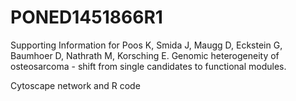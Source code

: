 # PONED1451866R1

Supporting Information for
Poos K, Smida J, Maugg D, Eckstein G, Baumhoer D, Nathrath M, Korsching E.
Genomic heterogeneity of osteosarcoma - shift from single candidates to functional modules.

Cytoscape network and R code

